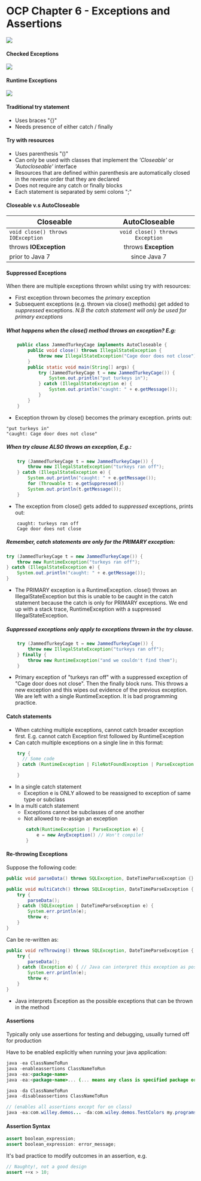 # OCP Chapter 6 - Exceptions and Assertions

<img src="./src/main/java/studyNotes/images/exceptionHierarchy.png" > </img>

#### Checked Exceptions
<img src="./src/main/java/studyNotes/images/ch6-ocp-checked-exceptions.png"> </img>

#### Runtime Exceptions
<img src="./src/main/java/studyNotes/images/ch6-ocp-runtime-exceptions.png"> </img>

#### Traditional try statement
- Uses braces "{}"
- Needs presence of either catch / finally

#### Try with resources
- Uses parenthesis "()"
- Can only be used with classes that implement the *'Closeable'* or *'Autocloseable'* interface
- Resources that are defined within parenthesis are automatically closed in the reverse order that they are declared
- Does not require any catch or finally blocks
- Each statement is separated by semi colons ";"

#### Closeable v.s AutoCloseable

| <big>Closeable</big>                   | <big>AutoCloseable</big>                    |
| -------------                          | :-----------:                               |
| ```void close() throws IOException```  | ```void close() throws Exception```         |
| throws **IOException**                 | throws **Exception**                        |
| prior to Java 7                        | since Java 7                                |

#### Suppressed Exceptions
When there are multiple exceptions thrown whilst using try with resources:
- First exception thrown becomes the *primary* exception
- Subsequent exceptions (e.g. thrown via close() methods) get added to *suppressed* exceptions. *N.B the catch statement will only be used for primary exceptions*

##### What happens when the close() method throws an exception? E.g:
```java
    public class JammedTurkeyCage implements AutoCloseable {
        public void close() throws IllegalStateException {
            throw new IllegalStateException("Cage door does not close");
        }
        public static void main(String[] args) {
            try (JammedTurkeyCage t = new JammedTurkeyCage()) {
                System.out.println("put turkeys in");
            } catch (IllegalStateException e) {
                System.out.println("caught: " + e.getMessage());
            }
        }
    }
```
- Exception thrown by close() becomes the primary exception. prints out:
``` 
"put turkeys in"
"caught: Cage door does not close"
```

##### When try clause ALSO throws an exception, E.g.:
```java
    try (JammedTurkeyCage t = new JammedTurkeyCage()) {
        throw new IllegalStateException("turkeys ran off");
    } catch (IllegalStateException e) {
        System.out.println("caught: " + e.getMessage());
        for (Throwable t: e.getSuppressed())
        System.out.println(t.getMessage());
    }
```
- The exception from close() gets added to *suppressed* exceptions, prints out:
```
    caught: turkeys ran off
    Cage door does not close
```

##### Remember, catch statements are only for the PRIMARY exception:
```java
try (JammedTurkeyCage t = new JammedTurkeyCage()) {
	throw new RuntimeException("turkeys ran off");
} catch (IllegalStateException e) {
	System.out.println("caught: " + e.getMessage());
}
```
- The PRIMARY exception is a RuntimeException. close() throws an IllegalStateException but this is unable to be caught in the catch statement because the catch is only for PRIMARY exceptions. We end up with a stack trace, RuntimeException with a suppressed IllegalStateException.

##### Suppressed exceptions only apply to exceptions thrown in the try clause.
```java
    try (JammedTurkeyCage t = new JammedTurkeyCage()) {
        throw new IllegalStateException("turkeys ran off");
    } finally {
        throw new RuntimeException("and we couldn't find them");
    }
```
- Primary exception of "turkeys ran off" with a suppressed exception of "Cage door does not close". Then the finally block runs. This throws a new exception and this wipes out evidence of the previous exception. We are left with a single RuntimeException. It is bad programming practice.

#### Catch statements
- When catching multiple exceptions, cannot catch broader exception first. E.g. cannot catch Exception first followed by RuntimeException
- Can catch multiple exceptions on a single line in this format:
```java
    try {
      // Some code
    } catch (RuntimeException | FileNotFoundException | ParseException e) {

    }
```
- In a single catch statement
    * Exception e is ONLY allowed to be reassigned to exception of same type or subclass
- In a multi catch statement
    * Exceptions cannot be subclasses of one another
    * Not allowed to re-assign an exception
    ```java
        catch(RuntimeException | ParseException e) {
            e = new AnyException() // Won't compile!
        }
    ```

#### Re-throwing Exceptions
Suppose the following code:
```java
public void parseData() throws SQLException, DateTimeParseException {}

public void multiCatch() throws SQLException, DateTimeParseException {
	try {
		parseData();
	} catch (SQLException | DateTimeParseException e) {
		System.err.println(e);
		throw e;
	} 
}
```
Can be re-written as:
```java
public void reThrowing() throws SQLException, DateTimeParseException {
	try {
		parseData();
	} catch (Exception e) { // Java can interpret this exception as possible exceptions
		System.err.println(e);
		throw e;
	} 
}
```
- Java interprets Exception as the possible exceptions that can be thrown in the method

#### Assertions

Typically only use assertions for testing and debugging, usually turned off for production

Have to be enabled explicitly when running your java application:
```java
java -ea ClassNameToRun
java -enableassertions ClassNameToRun
java -ea:<package-name>
java -ea:<package-name>... (... means any class is specified package or subclass)

java -da ClassNameToRun
java -disableassertions ClassNameToRun

// (enables all assertions except for on class)
java -ea:com.willey.demos... -da:com.wiley.demos.TestColors my.programs.Main

```

#### Assertion Syntax
```java
assert boolean_expression;
assert boolean_expression: error_message;
```

It's bad practice to modify outcomes in an assertion, e.g.
```java
// Naughty!, not a good design
assert ++x > 10;
```